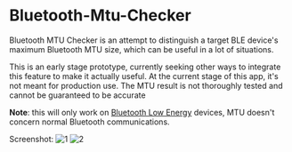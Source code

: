 # Bluetooth-Mtu-Checker
Bluetooth MTU Checker is an attempt to distinguish a target BLE device's maximum Bluetooth MTU size, which can be useful in a lot of situations.

This is an early stage prototype, currently seeking other ways to integrate this feature to make it actually useful. At the current stage of this app, it's not meant for production use. The MTU result is not thoroughly tested and cannot be guaranteed to be accurate

**Note**: this will only work on [Bluetooth Low Energy](https://en.wikipedia.org/wiki/Bluetooth_Low_Energy) devices, MTU doesn't concern normal Bluetooth communications.

Screenshot:
![1](https://i.imgur.com/v19FliE.png)
![2](https://i.imgur.com/Duc1aIn.png)
